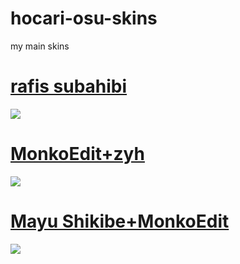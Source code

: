 # hocari-osu-skins
my main skins
# [rafis subahibi]([https://yeahyeahhyeahh.s-ul.eu/VD8Osovw])
![](https://osu.ppy.sh/ss/18207279/4f2b)
# [MonkoEdit+zyh](https://zyh.s-ul.eu/g0Skgaqz)
![](https://osu.ppy.sh/ss/17754239/4179)
# [Mayu Shikibe+MonkoEdit](https://zyh.s-ul.eu/3CqVhPsd)
![](https://osu.ppy.sh/ss/17754250/c140)
